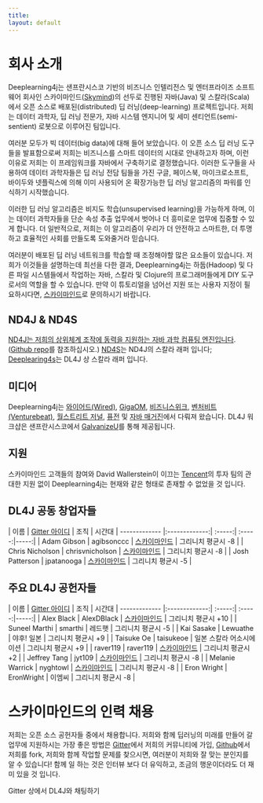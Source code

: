```yaml
---
title: 
layout: default
---
```


# 회사 소개

Deeplearning4j는 샌프란시스코 기반의 비즈니스 인텔리전스 및 엔터프라이즈 소프트웨어 회사인 스카이마인드([Skymind](http://www.skymind.io))의 선두로 진행된 자바(Java) 및 스칼라(Scala)에서 오픈 소스로 배포된(distributed) 딥 러닝(deep-learning) 프로젝트입니다. 저희는 데이터 과학자, 딥 러닝 전문가, 자바 시스템 엔지니어 및 세미 센티언트(semi-sentient) 로봇으로 이루어진 팀입니다.

여러분 모두가 빅 데이터(big data)에 대해 들어 보았습니다. 이 오픈 소스 딥 러닝 도구들을 발표함으로써 저희는 비즈니스를 스마트 데이터의 시대로 안내하고자 하며, 이런 이유로 저희는 이 프레임워크를 자바에서 구축하기로 결정했습니다. 이러한 도구들을 사용하여 데이터 과학자들은 딥 러닝 전담 팀들을 가진 구글, 페이스북, 마이크로소프트, 바이두와 넷플릭스에 의해 이미 사용되어 온 확장가능한 딥 러닝 알고리즘의 파워를 인식하기 시작했습니다.

이러한 딥 러닝 알고리즘은 비지도 학습(unsupervised learning)을 가능하게 하며, 이는 데이터 과학자들을 단순 속성 추출 업무에서 벗어나 더 흥미로운 업무에 집중할 수 있게 합니다. 더 일반적으로, 저희는 이 알고리즘이 우리가 더 안전하고 스마트한, 더 투명하고 효율적인 사회를 만들도록 도와줄거라 믿습니다.

여러분이 배포된 딥 러닝 네트워크를 학습할 때 조정해야할 많은 요소들이 있습니다. 저희가 이것들을 설명하는데 최선을 다한 결과, Deeplearning4j는 하둡(Hadoop) 및 다른 파일 시스템들에서 작업하는 자바, 스칼라 및 Clojure의 프로그래머들에게 DIY 도구로서의 역할을 할 수 있습니다. 만약 이 튜토리얼을 넘어선 지원 또는 사용자 지정이 필요하시다면, [스카이마인드](http://www.skymind.io/contact/)로 문의하시기 바랍니다.

## ND4J & ND4S

[ND4J는 저희의 상위체계 조작에 동력을 지원하는 자바 과학 컴퓨팅 엔진입니다](http://nd4j.org/). ([Github repo](https://github.com/deeplearning4j/nd4j/)를 참조하십시오.) [ND4S](https://github.com/deeplearning4j/nd4s)는 ND4J의 스칼라 래퍼 입니다; [Deeplearing4s](https://github.com/deeplearning4j/deeplearning4s)는 DL4J 상 스칼라 래퍼 입니다.

## 미디어

Deeplearning4j는 [와이어드(Wired)](http://www.wired.com/2014/06/skymind-deep-learning/), [GigaOM](http://gigaom.com/2014/06/02/a-startup-called-skymind-launches-pushing-open-source-deep-learning/), [비즈니스위크](http://www.businessweek.com/articles/2014-06-03/teaching-smaller-companies-how-to-probe-deep-learning-on-their-own), [벤처비트(Venturebeat)](http://venturebeat.com/2014/06/02/skymind-launches-with-open-source-plug-and-play-deep-learning-features-for-your-app/), [월스트리트 저널](http://blogs.wsj.com/cio/2014/06/03/the-morning-download-apple-relies-on-ecosystem-for-innovation/), [퓨전](http://fusion.net/story/177825/privacy-conscious-siris-that-dont-give-up-your-secrets-are-coming/) 및 [자바 매거진](http://deeplearning4j.org/oraclejavamagazine-digital.com/javamagazine/may_june_2015?sub_id=DJ9kzXBnuXELe#pg58)에서 다뤄져 왔습니다. DL4J 워크샵은 샌프란시스코에서 [GalvanizeU](http://www.galvanizeu.com/)를 통해 제공됩니다.

## 지원

스카이마인드 고객들의 참여와 David Wallerstein이 이끄는 [Tencent](http://www.tencent.com/en-us/at/managementteam.shtml)의 투자 팀의 관대한 지원 없이 Deeplearning4j는 현재와 같은 형태로 존재할 수 없었을 것 입니다.

## DL4J 공동 창업자들

| 이름    | [Gitter 아이디](https://gitter.im/deeplearning4j/deeplearning4j) | 조직 | 시간대
| ------------- |:-------------:| :-----:| :-----:|-----:|
| Adam Gibson | agibsonccc      | [스카이마인드](http://skymind.io) | 그리니치 평균시 -8 |
| Chris Nicholson | chrisvnicholson | [스카이마인드](http://skymind.io) | 그리니치 평균시 -8 |
| Josh Patterson  |  jpatanooga | [스카이마인드](http://skymind.io) | 그리니치 평균시 -5 |

## 주요 DL4J 공헌자들

| 이름    | [Gitter 아이디](https://gitter.im/deeplearning4j/deeplearning4j) | 조직 | 시간대
| ------------- |:-------------:| :-----:| :-----:|-----:|
| Alex Black  |  AlexDBlack | [스카이마인드](http://skymind.io) | 그리니치 평균시 +10 |
| Suneel Marthi  |  smarthi | 레드햇  | 그리니치 평균시 -5 |
| Kai Sasake  |  Lewuathe | 야후! 일본 | 그리니치 평균시 +9 |
| Taisuke Oe  |  taisukeoe | 일본 스칼라 어소시에이션 | 그리니치 평균시 +9 |
| raver119  |  raver119 | [스카이마인드](http://skymind.io) | 그리니치 평균시 +2 |
| Jeffrey Tang | jyt109 | [스카이마인드](http://skymind.io) | 그리니치 평균시 -8 |
| Melanie Warrick | nyghtowl  | [스카이마인드](http://skymind.io) | 그리니치 평균시 -8 |
| Eron Wright  |  EronWright | 이엠씨  | 그리니치 평균시 -8 |

# 스카이마인드의 인력 채용

저희는 오픈 소스 공헌자들 중에서 채용합니다. 저희와 함께 딥러닝의 미래를 만들어 갈 업무에 지원하시는 가장 좋은 방법은 [Gitter](https://gitter.im/deeplearning4j/deeplearning4j)에서 저희의 커뮤니티에 가입, [Github](https://github.com/deeplearning4j)에서 저희를 fork, 저희와 함께 작업할 문제를 찾으시면, 여러분이 저희와 잘 맞는 분인지를 알 수 있습니다! 함께 일 하는 것은 인터뷰 보다 더 유익하고, 조금의 행운이더라도 더 재미 있을 것 입니다.

Gitter 상에서 DL4J와 채팅하기
